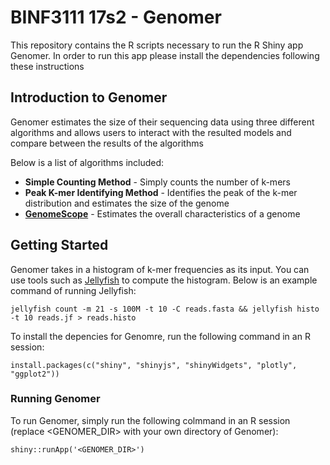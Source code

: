 # BINF3111 17s2 - Genomer

This repository contains the R scripts necessary to run the R Shiny app Genomer.
In order to run this app please install the dependencies following these instructions

## Introduction to Genomer

Genomer estimates the size of their sequencing data using three different algorithms and allows users to interact 
with the resulted models and compare between the results of the algorithms

Below is a list of algorithms included:

* **Simple Counting Method** - Simply counts the number of k-mers
* **Peak K-mer Identifying Method** - Identifies the peak of the k-mer distribution and estimates the size of the genome
* [**GenomeScope**](https://github.com/schatzlab/genomescope) - Estimates the overall characteristics of a genome

## Getting Started

Genomer takes in a histogram of k-mer frequencies as its input. You can use tools such as [Jellyfish](http://www.genome.umd.edu/jellyfish.html) to compute the histogram. Below is an example command of running Jellyfish:

```
jellyfish count -m 21 -s 100M -t 10 -C reads.fasta && jellyfish histo -t 10 reads.jf > reads.histo
```

To install the depencies for Genomre, run the following command in an R session:

```
install.packages(c("shiny", "shinyjs", "shinyWidgets", "plotly", "ggplot2"))
```

### Running Genomer

To run Genomer, simply run the following colmmand in an R session (replace <GENOMER_DIR> with your own directory of Genomer):

```
shiny::runApp('<GENOMER_DIR>')
```